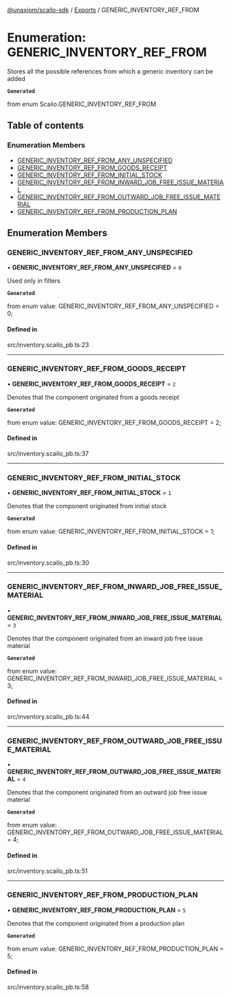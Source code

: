 [@unaxiom/scailo-sdk](../README.md) / [Exports](../modules.md) / GENERIC\_INVENTORY\_REF\_FROM

# Enumeration: GENERIC\_INVENTORY\_REF\_FROM

Stores all the possible references from which a generic inventory can be added

**`Generated`**

from enum Scailo.GENERIC_INVENTORY_REF_FROM

## Table of contents

### Enumeration Members

- [GENERIC\_INVENTORY\_REF\_FROM\_ANY\_UNSPECIFIED](GENERIC_INVENTORY_REF_FROM.md#generic_inventory_ref_from_any_unspecified)
- [GENERIC\_INVENTORY\_REF\_FROM\_GOODS\_RECEIPT](GENERIC_INVENTORY_REF_FROM.md#generic_inventory_ref_from_goods_receipt)
- [GENERIC\_INVENTORY\_REF\_FROM\_INITIAL\_STOCK](GENERIC_INVENTORY_REF_FROM.md#generic_inventory_ref_from_initial_stock)
- [GENERIC\_INVENTORY\_REF\_FROM\_INWARD\_JOB\_FREE\_ISSUE\_MATERIAL](GENERIC_INVENTORY_REF_FROM.md#generic_inventory_ref_from_inward_job_free_issue_material)
- [GENERIC\_INVENTORY\_REF\_FROM\_OUTWARD\_JOB\_FREE\_ISSUE\_MATERIAL](GENERIC_INVENTORY_REF_FROM.md#generic_inventory_ref_from_outward_job_free_issue_material)
- [GENERIC\_INVENTORY\_REF\_FROM\_PRODUCTION\_PLAN](GENERIC_INVENTORY_REF_FROM.md#generic_inventory_ref_from_production_plan)

## Enumeration Members

### GENERIC\_INVENTORY\_REF\_FROM\_ANY\_UNSPECIFIED

• **GENERIC\_INVENTORY\_REF\_FROM\_ANY\_UNSPECIFIED** = ``0``

Used only in filters

**`Generated`**

from enum value: GENERIC_INVENTORY_REF_FROM_ANY_UNSPECIFIED = 0;

#### Defined in

src/inventory.scailo_pb.ts:23

___

### GENERIC\_INVENTORY\_REF\_FROM\_GOODS\_RECEIPT

• **GENERIC\_INVENTORY\_REF\_FROM\_GOODS\_RECEIPT** = ``2``

Denotes that the component originated from a goods receipt

**`Generated`**

from enum value: GENERIC_INVENTORY_REF_FROM_GOODS_RECEIPT = 2;

#### Defined in

src/inventory.scailo_pb.ts:37

___

### GENERIC\_INVENTORY\_REF\_FROM\_INITIAL\_STOCK

• **GENERIC\_INVENTORY\_REF\_FROM\_INITIAL\_STOCK** = ``1``

Denotes that the component originated from initial stock

**`Generated`**

from enum value: GENERIC_INVENTORY_REF_FROM_INITIAL_STOCK = 1;

#### Defined in

src/inventory.scailo_pb.ts:30

___

### GENERIC\_INVENTORY\_REF\_FROM\_INWARD\_JOB\_FREE\_ISSUE\_MATERIAL

• **GENERIC\_INVENTORY\_REF\_FROM\_INWARD\_JOB\_FREE\_ISSUE\_MATERIAL** = ``3``

Denotes that the component originated from an inward job free issue material

**`Generated`**

from enum value: GENERIC_INVENTORY_REF_FROM_INWARD_JOB_FREE_ISSUE_MATERIAL = 3;

#### Defined in

src/inventory.scailo_pb.ts:44

___

### GENERIC\_INVENTORY\_REF\_FROM\_OUTWARD\_JOB\_FREE\_ISSUE\_MATERIAL

• **GENERIC\_INVENTORY\_REF\_FROM\_OUTWARD\_JOB\_FREE\_ISSUE\_MATERIAL** = ``4``

Denotes that the component originated from an outward job free issue material

**`Generated`**

from enum value: GENERIC_INVENTORY_REF_FROM_OUTWARD_JOB_FREE_ISSUE_MATERIAL = 4;

#### Defined in

src/inventory.scailo_pb.ts:51

___

### GENERIC\_INVENTORY\_REF\_FROM\_PRODUCTION\_PLAN

• **GENERIC\_INVENTORY\_REF\_FROM\_PRODUCTION\_PLAN** = ``5``

Denotes that the component originated from a production plan

**`Generated`**

from enum value: GENERIC_INVENTORY_REF_FROM_PRODUCTION_PLAN = 5;

#### Defined in

src/inventory.scailo_pb.ts:58
